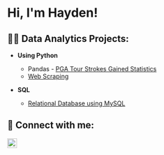 <h1>Hi, I'm Hayden! </h1>

<h2>👨‍💻 Data Analytics Projects:</h2>

- <b>Using Python</b>
  - Pandas - [PGA Tour Strokes Gained Statistics](https://github.com/hayden-sutter/Pandas-Data-Visulization)
  - [Web Scraping]()
 
- <b>SQL</b>
  - [Relational Database using MySQL]()

<h2> 🤳 Connect with me:</h2>

[<img align="left" alt="JoshMadakor | LinkedIn" width="22px" src="https://cdn.jsdelivr.net/npm/simple-icons@v3/icons/linkedin.svg" />][linkedin]

[linkedin]: https://www.linkedin.com/in/hayden-sutter

<!--
**joshmadakor1/joshmadakor1** is a ✨ _special_ ✨ repository because its `README.md` (this file) appears on your GitHub profile.

Here are some ideas to get you started:

- 🔭 I’m currently working on ...
- 🌱 I’m currently learning ...
- 👯 I’m looking to collaborate on ...
- 🤔 I’m looking for help with ...
- 💬 Ask me about ...
- 📫 How to reach me: ...
- 😄 Pronouns: ...
- ⚡ Fun fact: ...
-->
